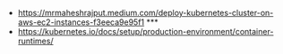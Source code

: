 * https://mrmaheshrajput.medium.com/deploy-kubernetes-cluster-on-aws-ec2-instances-f3eeca9e95f1 ***
* https://kubernetes.io/docs/setup/production-environment/container-runtimes/